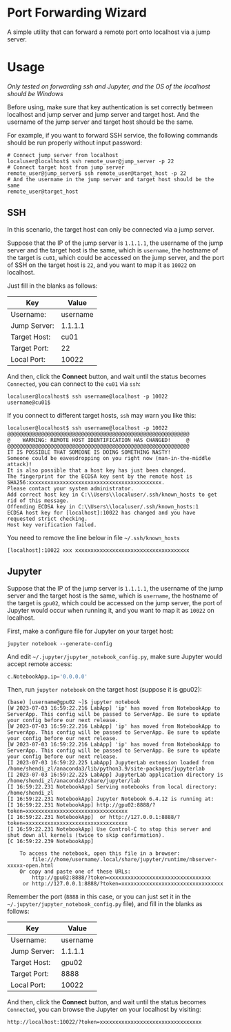 # Port Forwarding Wizard

A simple utility that can forward a remote port onto localhost via a jump server.

# Usage

*Only tested on forwarding ssh and Jupyter, and the OS of the localhost should be Windows*

Before using, make sure that key authentication is set correctly between localhost and jump server and jump server and target host. And the username of the jump server and target host should be the same.

For example, if you want to forward SSH service, the following commands should be run properly without input password:
```shell
# Connect jump server from localhost
localuser@localhost$ ssh remote_user@jump_server -p 22
# Connect target host from jump server
remote_user@jump_server$ ssh remote_user@target_host -p 22
# And the username in the jump server and target host should be the same
remote_user@target_host
```

## SSH

In this scenario, the target host can only be connected via a jump server. 

Suppose that the IP of the jump server is `1.1.1.1`, 
the username of the jump server and the target host is the same, which is `username`, 
the hostname of the target is `cu01`, which could be accessed on the jump server, 
and the port of SSH on the target host is `22`, and you want to map it as `10022` on localhost.

Just fill in the blanks as follows:

| Key          | Value    |
|--------------|----------|
| Username:    | username |
| Jump Server: | 1.1.1.1  |
| Target Host: | cu01     |
| Target Port: | 22       |
| Local Port:  | 10022    |


And then, click the **Connect** button, and wait until the status becomes `Connected`, you can connect to the `cu01` via `ssh`:

```shell
localuser@localhost$ ssh username@localhost -p 10022
username@cu01$ 
```

If you connect to different target hosts, `ssh` may warn you like this:

```shell
localuser@localhost$ ssh username@localhost -p 10022
@@@@@@@@@@@@@@@@@@@@@@@@@@@@@@@@@@@@@@@@@@@@@@@@@@@@@@@@@@@
@    WARNING: REMOTE HOST IDENTIFICATION HAS CHANGED!     @
@@@@@@@@@@@@@@@@@@@@@@@@@@@@@@@@@@@@@@@@@@@@@@@@@@@@@@@@@@@
IT IS POSSIBLE THAT SOMEONE IS DOING SOMETHING NASTY!
Someone could be eavesdropping on you right now (man-in-the-middle attack)!
It is also possible that a host key has just been changed.
The fingerprint for the ECDSA key sent by the remote host is
SHA256:xxxxxxxxxxxxxxxxxxxxxxxxxxxxxxxxxxxxxxxxxxx.
Please contact your system administrator.
Add correct host key in C:\\Users\\localuser/.ssh/known_hosts to get rid of this message.
Offending ECDSA key in C:\\Users\\localuser/.ssh/known_hosts:1
ECDSA host key for [localhost]:10022 has changed and you have requested strict checking.
Host key verification failed.
```

You need to remove the line below in file `~/.ssh/known_hosts`

```
[localhost]:10022 xxx xxxxxxxxxxxxxxxxxxxxxxxxxxxxxxxxxxxxx
```

## Jupyter
Suppose that the IP of the jump server is `1.1.1.1`, 
the username of the jump server and the target host is the same, which is `username`, 
the hostname of the target is `gpu02`, which could be accessed on the jump server, 
the port of Jupyter would occur when running it, and you want to map it as `10022` on localhost.

First, make a configure file for Jupyter on your target host:

```shell
jupyter notebook --generate-config
```

And edit `~/.jupyter/jupyter_notebook_config.py`, make sure Jupyter would accept remote access:

```python
c.NotebookApp.ip='0.0.0.0'
```

Then, run `jupyter notebook` on the target host (suppose it is gpu02):
```shell
(base) [username@gpu02 ~]$ jupyter notebook
[W 2023-07-03 16:59:22.216 LabApp] 'ip' has moved from NotebookApp to ServerApp. This config will be passed to ServerApp. Be sure to update your config before our next release.
[W 2023-07-03 16:59:22.216 LabApp] 'ip' has moved from NotebookApp to ServerApp. This config will be passed to ServerApp. Be sure to update your config before our next release.
[W 2023-07-03 16:59:22.216 LabApp] 'ip' has moved from NotebookApp to ServerApp. This config will be passed to ServerApp. Be sure to update your config before our next release.
[I 2023-07-03 16:59:22.225 LabApp] JupyterLab extension loaded from /home/shendi_zl/anaconda3/lib/python3.9/site-packages/jupyterlab
[I 2023-07-03 16:59:22.225 LabApp] JupyterLab application directory is /home/shendi_zl/anaconda3/share/jupyter/lab
[I 16:59:22.231 NotebookApp] Serving notebooks from local directory: /home/shendi_zl
[I 16:59:22.231 NotebookApp] Jupyter Notebook 6.4.12 is running at:
[I 16:59:22.231 NotebookApp] http://gpu02:8888/?token=xxxxxxxxxxxxxxxxxxxxxxxxxxxxxxxxx
[I 16:59:22.231 NotebookApp]  or http://127.0.0.1:8888/?token=xxxxxxxxxxxxxxxxxxxxxxxxxxxxxxxxx
[I 16:59:22.231 NotebookApp] Use Control-C to stop this server and shut down all kernels (twice to skip confirmation).
[C 16:59:22.239 NotebookApp]

    To access the notebook, open this file in a browser:
        file:///home/username/.local/share/jupyter/runtime/nbserver-xxxxx-open.html
    Or copy and paste one of these URLs:
        http://gpu02:8888/?token=xxxxxxxxxxxxxxxxxxxxxxxxxxxxxxxxx
     or http://127.0.0.1:8888/?token=xxxxxxxxxxxxxxxxxxxxxxxxxxxxxxxxx
```

Remember the port (`8888` in this case, or you can just set it in the `~/.jupyter/jupyter_notebook_config.py` file), and fill in the blanks as follows:

| Key          | Value    |
|--------------|----------|
| Username:    | username |
| Jump Server: | 1.1.1.1  |
| Target Host: | gpu02    |
| Target Port: | 8888     |
| Local Port:  | 10022    |

And then, click the **Connect** button,  and wait until the status becomes `Connected`, you can browse the Jupyter on your localhost by visiting:

```
http://localhost:10022/?token=xxxxxxxxxxxxxxxxxxxxxxxxxxxxxxxxx
```
